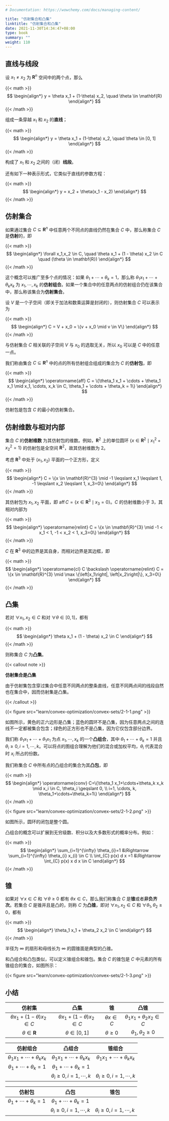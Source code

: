 ```yaml
---
# Documentation: https://wowchemy.com/docs/managing-content/

title: "仿射集合和凸集"
linktitle: "仿射集合和凸集"
date: 2021-11-30T14:34:47+08:00
type: book
summary: ""
weight: 110
---
```


<!--more-->

## 直线与线段

设 $x_1 \ne x_2$ 为 $\mathbf{R}^n$ 空间中的两个点，那么

{{< math >}}
$$
\begin{align*}
y = \theta x_1 + (1-\theta) x_2, \quad \theta \in \mathbf{R}
\end{align*}
$$
{{< /math >}}

组成一条穿越 $x_1$ 和 $x_2$ 的**直线**；

{{< math >}}
$$
\begin{align*}
y = \theta x_1 + (1-\theta) x_2, \quad \theta \in [0, 1]
\end{align*}
$$
{{< /math >}}

构成了 $x_1$ 和 $x_2$ 之间的（闭）**线段**。

还有如下一种表示形式，它类似于直线的参数方程：

{{< math >}}
$$
\begin{align*}
y = x_2 + \theta(x_1 - x_2)
\end{align*}
$$
{{< /math >}}

## 仿射集合

如果通过集合 $C \subseteq \mathbf{R}^{n}$ 中任意两个不同点的直线仍然在集合 $C$ 中，那么称集合 $C$ 是**仿射**的，即

{{< math >}}
$$
\begin{align*}
\forall x_1,x_2 \in C, \quad \theta x_1 + (1 - \theta) x_2 \in C \quad (\theta \in \mathbf{R})
\end{align*}
$$
{{< /math >}}

这个概念可以推广至多个点的情况：如果 $\theta_1 + \cdots + \theta_k = 1$，那么称 $\theta_1 x_1 + \cdots + \theta_k x_k$ 为 $x_1, \cdots, x_k$ 的**仿射组合**。如果一个集合中的任意两点的仿射组合仍在该集合中，那么称该集合为**仿射集合**。

设 $V$ 是一个子空间（即关于加法和数乘运算是封闭的），则仿射集合 $C$ 可以表示为

{{< math >}}
$$
\begin{align*}
C = V + x_0 = \{v + x_0 \mid v \in V\}
\end{align*}
$$
{{< /math >}}

与仿射集合 $C$ 相关联的子空间 $V$ 与 $x_0$ 的选取无关，所以 $x_0$ 可以是 $C$ 中的任意一点。

我们称由集合 $C \subseteq \mathbf{R}^{n}$ 中的点的所有仿射组合组成的集合为 $C$ 的**仿射包**，即

{{< math >}}
$$
\begin{align*}
\operatorname{aff} C = \{\theta_1 x_1 + \cdots + \theta_1 x_1 \mid x_1, \cdots, x_k \in C, \theta_1 + \cdots + \theta_k = 1\}
\end{align*}
$$
{{< /math >}}

仿射包是包含 $C$ 的最小的仿射集合。

## 仿射维数与相对内部

集合 $C$ 的**仿射维数** 为其仿射包的维数。例如，$\mathbf{R}^{2}$ 上的单位圆环 $\{x \in \mathbf{R}^{2} \mid x_1^2+x_2^2=1\}$ 的仿射包是全空间 $\mathbf{R}^{2}$，故其仿射维数为 $2$。

考虑 $\mathbf{R}^{3}$ 中处于 $(x_1,x_2)$ 平面的一个正方形，定义

{{< math >}}
$$
\begin{align*}
C = \{x \in \mathbf{R}^{3} \mid -1 \leqslant x_1 \leqslant 1, -1 \leqslant x_2 \leqslant 1, x_3=0\}
\end{align*}
$$
{{< /math >}}

其仿射包为 $x_1, x_2$ 平面，即 $\operatorname{aff}C = \{x \in \mathbf{R}^{3} \mid x_3=0\}$。$C$ 的仿射维数小于 $3$，其相对内部为

{{< math >}}
$$
\begin{align*}
\operatorname{relint} C = \{x \in \mathbf{R}^{3} \mid -1 < x_1 < 1, -1 < x_2 < 1, x_3=0\}
\end{align*}
$$
{{< /math >}}

$C$ 在 $\mathbf{R}^{3}$ 中的边界是其自身，而相对边界是其边框，即

{{< math >}}
$$
\begin{align*}
\operatorname{cl} C \backslash \operatorname{relint} C = \{x \in \mathbf{R}^{3} \mid \max \{\left|x_1\right|, \left|x_2\right|\}, x_3=0\}
\end{align*}
$$
{{< /math >}}

## 凸集

若对 $\forall x_1, x_2 \in C$ 和对 $\forall \theta \in [0, 1]$，都有

{{< math >}}
$$
\begin{align*}
\theta x_1 + (1 - \theta) x_2 \in C
\end{align*}
$$
{{< /math >}}

则称集合 $C$ 为**凸集**。

{{< callout note >}}

**仿射集合是凸集**

由于仿射集包含穿过集合中任意不同两点的整条直线，任意不同两点间的线段自然也在集合中，因而仿射集是凸集。

{{< /callout >}}

{{< figure src="learn/convex-optimization/convex-sets/2-1-1.png" >}}

如图所示，黄色的正六边形是凸集；蓝色的圆环不是凸集，因为任意两点之间的连线不一定都被集合包含；绿色的正方形也不是凸集，因为它仅包含部分边界。

我们称 $\theta_1 x_1 + \cdots + \theta_1 x_1$ 为点 $x_1, \cdots, x_k$ 的一个**凸组合**，其中 $\theta_1 + \cdots + \theta_k = 1$ 并且 $\theta_i \geqslant 0, i = 1, \cdots, k$。可以将点的图组合理解为他们的混合或加权平均，$\theta_i$ 代表混合时 $x_i$ 所占的份数。

我们称集合 $C$ 中所有点的凸组合的集合为其**凸包**，即

{{< math >}}
$$
\begin{align*}
\operatorname{conv} C=\{\theta_1 x_1+\cdots+\theta_k x_k \mid x_i \in C, \theta_i \geqslant 0, \\ i=1, \cdots, k, \theta_1+\cdots+\theta_k=1\}
\end{align*}
$$
{{< /math >}}

{{< figure src="learn/convex-optimization/convex-sets/2-1-2.png" >}}

如图所示，圆环的闭包是整个圆。

凸组合的概念可以扩展到无穷级数、积分以及大多数形式的概率分布。例如：

{{< math >}}
$$
\begin{align*}
\sum_{i=1}^{\infty} \theta_{i}=1 &\Rightarrow \sum_{i=1}^{\infty} \theta_{i} x_{i} \in C \\
\int_{C} p(x) d x =1 &\Rightarrow \int_{C} p(x) x d x \in C
\end{align*}
$$
{{< /math >}}

## 锥

如果对 $\forall x \in C$ 和 $\forall \theta \geqslant 0$ 都有 $\theta x \in C$，那么我们称集合 $C$ 是**锥**或者**非负齐次**。若集合 $C$ 是锥并且是凸的，则称 $C$ 为**凸锥**，即对 $\forall x_1, x_2 \in C$ 和 $\forall \theta_1, \theta_2 \geqslant 0$，都有

{{< math >}}
$$
\begin{align*}
\theta_1 x_1 + \theta_2 x_2 \in C
\end{align*}
$$
{{< /math >}}

半径为 $\infty$ 的扇形和母线长为 $\infty$ 的圆锥面是典型的凸锥。

和凸组合和凸包类似，可以定义锥组合和锥包。集合 $C$ 的锥包是 $C$ 中元素的所有锥组合的集合，如图所示：

{{< figure src="learn/convex-optimization/convex-sets/2-1-3.png" >}}

## 小结

|                仿射集                 |                 凸集                  |          锥          |                凸锥                 |
| :-----------------------------------: | :-----------------------------------: | :------------------: | :---------------------------------: |
| $\theta x_1 + (1 - \theta) x_2 \in C$ | $\theta x_1 + (1 - \theta) x_2 \in C$ |   $\theta x \in C$   | $\theta_1 x_1 + \theta_2 x_2 \in C$ |
|        $\theta \in \mathbf{R}$        |          $\theta \in [0, 1]$          | $\theta \geqslant 0$ |  $\theta_1, \theta_2 \geqslant 0$   |

|                仿射组合                |                  凸组合                  |                  锥组合                  |
| :------------------------------------: | :--------------------------------------: | :--------------------------------------: |
| $\theta_1 x_1 + \cdots + \theta_k x_k$ |  $\theta_1 x_1 + \cdots + \theta_k x_k$  |  $\theta_1 x_1 + \cdots + \theta_k x_k$  |
|   $\theta_1 + \cdots + \theta_k = 1$   |    $\theta_1 + \cdots + \theta_k = 1$    |                                          |
|                                        | $\theta_i \geqslant 0, i = 1, \cdots, k$ | $\theta_i \geqslant 0, i = 1, \cdots, k$ |

|               仿射包               |                   凸包                   |                   锥包                   |
| :--------------------------------: | :--------------------------------------: | :--------------------------------------: |
| $\theta_1 + \cdots + \theta_k = 1$ |    $\theta_1 + \cdots + \theta_k = 1$    |                                          |
|                                    | $\theta_i \geqslant 0, i = 1, \cdots, k$ | $\theta_i \geqslant 0, i = 1, \cdots, k$ |

